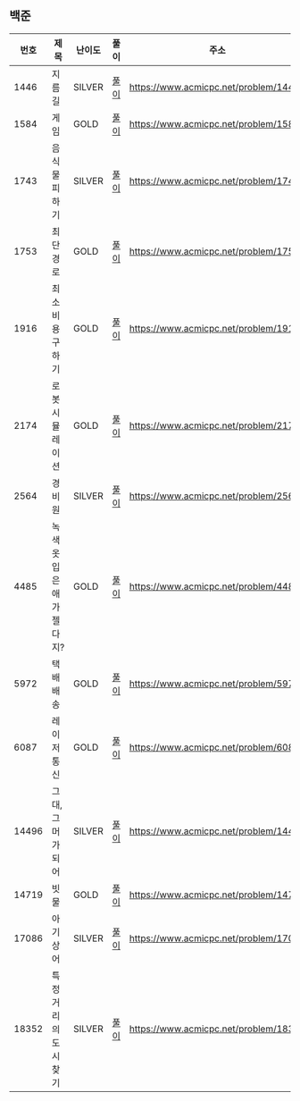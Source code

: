 
## 백준
|번호|제목|난이도|풀이|주소|
|---|---|---|---|---|
|1446|지름길|SILVER|[풀이](https://github.com/yhh1056/studyAlgorithm/blob/main/baekjoon/b1446/Main.java)|https://www.acmicpc.net/problem/1446|
|1584|게임|GOLD|[풀이](https://github.com/yhh1056/studyAlgorithm/blob/main/baekjoon/b1584/Main.java)|https://www.acmicpc.net/problem/1584|
|1743|음식물 피하기|SILVER|[풀이](https://github.com/yhh1056/studyAlgorithm/blob/main/baekjoon/b1743/Main.java)|https://www.acmicpc.net/problem/1743|
|1753|최단경로|GOLD|[풀이](https://github.com/yhh1056/studyAlgorithm/blob/main/baekjoon/b1753/Main.java)|https://www.acmicpc.net/problem/1753|
|1916|최소비용 구하기|GOLD|[풀이](https://github.com/yhh1056/studyAlgorithm/blob/main/baekjoon/b1916/Main.java)|https://www.acmicpc.net/problem/1916|
|2174|로봇 시뮬레이션|GOLD|[풀이](https://github.com/yhh1056/studyAlgorithm/blob/main/baekjoon/b2174/Main.java)|https://www.acmicpc.net/problem/2174|
|2564|경비원|SILVER|[풀이](https://github.com/yhh1056/studyAlgorithm/blob/main/baekjoon/b2564/Main.java)|https://www.acmicpc.net/problem/2564|
|4485|녹색 옷 입은 애가 젤다지?|GOLD|[풀이](https://github.com/yhh1056/studyAlgorithm/blob/main/baekjoon/b4485/Main.java)|https://www.acmicpc.net/problem/4485|
|5972|택배 배송|GOLD|[풀이](https://github.com/yhh1056/studyAlgorithm/blob/main/baekjoon/b5972/Main.java)|https://www.acmicpc.net/problem/5972|
|6087|레이저 통신|GOLD|[풀이](https://github.com/yhh1056/studyAlgorithm/blob/main/baekjoon/b6087/Main.java)|https://www.acmicpc.net/problem/6087|
|14496|그대, 그머가 되어|SILVER|[풀이](https://github.com/yhh1056/studyAlgorithm/blob/main/baekjoon/b14496/Main.java)|https://www.acmicpc.net/problem/14496|
|14719|빗물|GOLD|[풀이](https://github.com/yhh1056/studyAlgorithm/blob/main/baekjoon/b14719/Main.java)|https://www.acmicpc.net/problem/14719|
|17086|아기 상어|SILVER|[풀이](https://github.com/yhh1056/studyAlgorithm/blob/main/baekjoon/b17086/Main.java)|https://www.acmicpc.net/problem/17086|
|18352|특정 거리의 도시 찾기|SILVER|[풀이](https://github.com/yhh1056/studyAlgorithm/blob/main/baekjoon/b18352/Main.java)|https://www.acmicpc.net/problem/18352|
